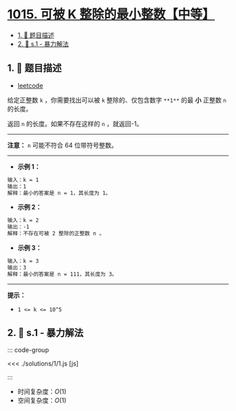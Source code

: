 # [1015. 可被 K 整除的最小整数【中等】](https://github.com/tnotesjs/TNotes.leetcode/tree/main/notes/1015.%20%E5%8F%AF%E8%A2%AB%20K%20%E6%95%B4%E9%99%A4%E7%9A%84%E6%9C%80%E5%B0%8F%E6%95%B4%E6%95%B0%E3%80%90%E4%B8%AD%E7%AD%89%E3%80%91)

<!-- region:toc -->

- [1. 📝 题目描述](#1--题目描述)
- [2. 🎯 s.1 - 暴力解法](#2--s1---暴力解法)

<!-- endregion:toc -->

## 1. 📝 题目描述

- [leetcode](https://leetcode.cn/problems/smallest-integer-divisible-by-k/)

给定正整数 `k` ，你需要找出可以被 `k` 整除的、仅包含数字 `**1**` 的最 **小** 正整数 `n` 的长度。

返回 `n` 的长度。如果不存在这样的 `n` ，就返回-1。

---

**注意：** `n` 可能不符合 64 位带符号整数。

---

- **示例 1：**

```txt
输入：k = 1
输出：1
解释：最小的答案是 n = 1，其长度为 1。
```

- **示例 2：**

```txt
输入：k = 2
输出：-1
解释：不存在可被 2 整除的正整数 n 。
```

- **示例 3：**

```txt
输入：k = 3
输出：3
解释：最小的答案是 n = 111，其长度为 3。
```

---

**提示：**

- `1 <= k <= 10^5`

## 2. 🎯 s.1 - 暴力解法

::: code-group

<<< ./solutions/1/1.js [js]

:::

- 时间复杂度：$O(1)$
- 空间复杂度：$O(1)$
